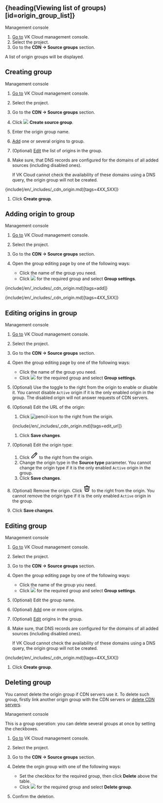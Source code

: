 ## {heading(Viewing list of groups)[id=origin_group_list]}

<tabs>
<tablist>
<tab>Management console</tab>
</tablist>
<tabpanel>

1. [Go to](https://msk.cloud.vk.com/app/en/) VK Cloud management console.
1. Select the project.
1. Go to the **CDN → Source groups** section.

A list of origin groups will be displayed.

</tabpanel>
</tabs>

## Creating group

<tabs>
<tablist>
<tab>Management console</tab>
</tablist>
<tabpanel>

1. [Go to](https://msk.cloud.vk.com/app/en/) VK Cloud management console.
1. Select the project.
1. Go to the **CDN → Source groups** section.
1. Click ![ ](/en/assets/plus-icon.svg "inline") **Create source group**.
1. Enter the origin group name.
1. [Add](#adding_origin_to_group) one or several origins to group.
1. (Optional) [Edit](#editing_origins_in_group) the list of origins in the group.
1. Make sure, that DNS records are configured for the domains of all added sources (including disabled ones).

   <warn>

   If VK Cloud cannot check the availability of these domains using a DNS query, the origin group will not be created.

   </warn>

{include(/en/_includes/_cdn_origin.md)[tags=4XX_5XX]}

1. Click **Create group**.

</tabpanel>
</tabs>

## Adding origin to group

<tabs>
<tablist>
<tab>Management console</tab>
</tablist>
<tabpanel>

1. [Go to](https://msk.cloud.vk.com/app/en/) VK Cloud management console.
1. Select the project.
1. Go to the **CDN → Source groups** section.
1. Open the group editing page by one of the following ways:

   - Click the name of the group you need.
   - Click ![ ](/en/assets/more-icon.svg "inline") for the required group and select **Group settings**.

{include(/en/_includes/_cdn_origin.md)[tags=add]}

{include(/en/_includes/_cdn_origin.md)[tags=4XX_5XX]}

</tabpanel>
</tabs>

## Editing origins in group

<tabs>
<tablist>
<tab>Management console</tab>
</tablist>
<tabpanel>

1. [Go to](https://msk.cloud.vk.com/app/en/) VK Cloud management console.
1. Select the project.
1. Go to the **CDN → Source groups** section.
1. Open the group editing page by one of the following ways:

   - Click the name of the group you need.
   - Click ![ ](/en/assets/more-icon.svg "inline") for the required group and select **Group settings**.

1. (Optional) Use the toggle to the right from the origin to enable or disable it. You cannot disable `Active` origin if it is the only enabled origin in the group. The disabled origin will not answer requests of CDN servers.

1. (Optional) Edit the URL of the origin:

   1. Click ![pencil-icon](/en/assets/pencil-icon.svg "inline") to the right from the origin.

   {include(/en/_includes/_cdn_origin.md)[tags=edit_url]}

   1. Click **Save changes**.

1. (Optional) Edit the origin type:

   1. Click ![pencil-icon](./assets/pencil-icon.svg "inline") to the right from the origin.
   1. Change the origin type in the **Source type** parameter. You cannot change the origin type if it is the only enabled `Active` origin in the group.
   1. Click **Save changes**.

1. (Optional) Remove the origin. Click ![trash-icon](./assets/trash-icon.svg "inline") to the right from the origin. You cannot remove the origin type if it is the only enabled `Active` origin in the group.

1. Click **Save changes**.

</tabpanel>
</tabs>

## Editing group

<tabs>
<tablist>
<tab>Management console</tab>
</tablist>
<tabpanel>

1. [Go to](https://msk.cloud.vk.com/app/en/) VK Cloud management console.
1. Select the project.
1. Go to the **CDN → Source groups** section.
1. Open the group editing page by one of the following ways:

   - Click the name of the group you need.
   - Click ![ ](/en/assets/more-icon.svg "inline") for the required group and select **Group settings**.

1. (Optional) Edit the group name.
1. (Optional) [Add](#adding_origin_to_group) one or more origins.
1. (Optional) [Edit](#editing_origins_in_group) origins in the group.
1. Make sure, that DNS records are configured for the domains of all added sources (including disabled ones).

   <warn>

   If VK Cloud cannot check the availability of these domains using a DNS query, the origin group will not be created.

   </warn>

{include(/en/_includes/_cdn_origin.md)[tags=4XX_5XX]}

1. Click **Create group**.

</tabpanel>
</tabs>

## Deleting group

<warn>

You cannot delete the origin group if CDN servers use it. To delete such group, firstly link another origin group with the CDN servers or [delete CDN servers](../delete-resource).

</warn>

<tabs>
<tablist>
<tab>Management console</tab>
</tablist>
<tabpanel>

This is a group operation: you can delete several groups at once by setting the checkboxes.

1. [Go to](https://msk.cloud.vk.com/app/en/) VK Cloud management console.
1. Select the project.
1. Go to the **CDN → Source groups** section.
1. Delete the orgin group with one of the following ways:

   - Set the checkbox for the required group, then click **Delete** above the table.
   - Click ![ ](/en/assets/more-icon.svg "inline") for the required group and select **Delete group**.
1. Confirm the deletion.

</tabpanel>
</tabs>
